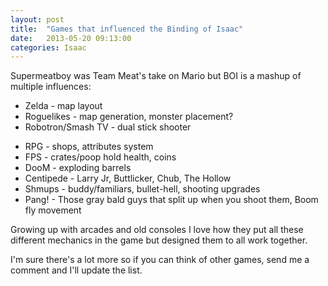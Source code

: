 ```yaml
---
layout: post
title:  "Games that influenced the Binding of Isaac"
date:   2013-05-20 09:13:00
categories: Isaac
---
```


Supermeatboy was Team Meat's take on Mario but BOI is a mashup of multiple influences:

- Zelda - map layout
- Roguelikes - map generation, monster placement?
- Robotron/Smash TV - dual stick shooter
<!--more-->
- RPG - shops, attributes system
- FPS - crates/poop hold health, coins
- DooM - exploding barrels
- Centipede - Larry Jr, Buttlicker, Chub, The Hollow
- Shmups - buddy/familiars, bullet-hell, shooting upgrades
- Pang! - Those gray bald guys that split up when you shoot them, Boom fly movement

Growing up with arcades and old consoles I love how they put all these different mechanics in the game but designed them to all work together.

I'm sure there's a lot more so if you can think of other games, <a class="lightbox-31286340382249" style="cursor:pointer;">send me a comment</a> and I'll update the list.